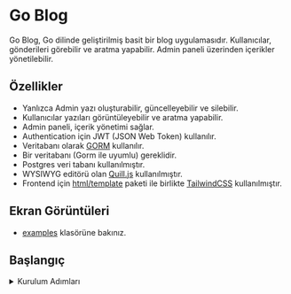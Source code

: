 # Go Blog

Go Blog, Go dilinde geliştirilmiş basit bir blog uygulamasıdır. Kullanıcılar, gönderileri görebilir ve aratma yapabilir. Admin paneli üzerinden içerikler yönetilebilir.

## Özellikler

- Yanlızca Admin yazı oluşturabilir, güncelleyebilir ve silebilir.
- Kullanıcılar yazıları görüntüleyebilir ve aratma yapabilir.
- Admin paneli, içerik yönetimi sağlar.
- Authentication için JWT (JSON Web Token) kullanılır.
- Veritabanı olarak [GORM](https://gorm.io/) kullanılır.
- Bir veritabanı (Gorm ile uyumlu) gereklidir.
- Postgres veri tabanı kullanılmıştır.
- WYSIWYG editörü olan [Quill.js](https://quilljs.com/) kullanılmıştır.
- Frontend için [html/template](https://pkg.go.dev/html/template) paketi ile birlikte [TailwindCSS](https://tailwindcss.com/) kullanılmıştır.

## Ekran Görüntüleri
 - [examples](https://github.com/fatihesergg/go_blog/tree/main/examples) klasörüne bakınız.

## Başlangıç
<details>
  <summary> Kurulum Adımları</summary>


## Projeyi kendi bilgisayarınızda çalıştırmak için aşağıdaki adımları takip edebilirsiniz:

### Gereksinimler

- Go (derlemek için) yüklü olmalıdır. Yüklemek için [Go'nun resmi web sitesinden](https://golang.org/dl/) en son sürümü indirip kurabilirsiniz.
- Bir veritabanı ,GORM ile uyumlu birçok veritabanını kullanabilirsiniz.

### Proje Kurulumu

1. Bu projeyi kendi bilgisayarınıza klonlayın:
   ```bash
   git clone https://github.com/fatihesergg/go_blog.git
   cd go_blog
   go mod tidy
   ```

2. Veritabanı bağlantınızı main.go içinde bulunan dsn değerine atayın.Ve go_blog adında bir veritabanı oluşturun.

3. Derleme ve çalıştırma:
```bash 
go build -o go_blog ./cmd/go_blog && ./go_blog
```
</details>

